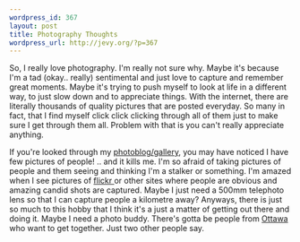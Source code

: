 ```yaml
--- 
wordpress_id: 367
layout: post
title: Photography Thoughts
wordpress_url: http://jevy.org/?p=367
---
```

So, I really love photography.  I'm really not sure why.  Maybe it's because I'm a tad (okay.. really) sentimental and just love to capture and remember great moments.  Maybe it's trying to push myself to look at life in a different way, to just slow down and to appreciate things.  With the internet, there are literally thousands of quality pictures that are posted everyday.  So many in fact, that I find myself click click clicking through all of them just to make sure I get through them all.  Problem with that is you can't really appreciate anything.

If you're looked through my <a href="http://jevy.org/gallery">photoblog/gallery</a>, you may have noticed I have few pictures of people!  .. and it kills me.  I'm so afraid of taking pictures of people and them seeing and thinking I'm a stalker or something.  I'm amazed when I see pictures of <a href="http://flickr.com">flickr </a>or other sites where people are obvious and amazing candid shots are captured.  Maybe I just need a 500mm telephoto lens so that I can capture people a kilometre away?  Anyways, there is just so much to this hobby that I think it's a just a matter of getting out there and doing it.  Maybe I need a photo buddy.  There's gotta be people from <a href="http://flickr.com/groups/35034360698@N01/">Ottawa </a>who want to get together.  Just two other people say.

